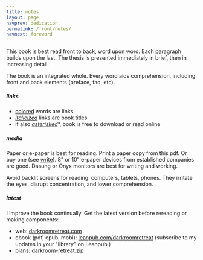 ```yaml
---
title: notes
layout: page
navprev: dedication
permalink: /front/notes/
navnext: foreword
---
```


This book is best read front to back, word upon word. Each paragraph builds upon the last. The thesis is presented immediately in brief, then in increasing detail.

The book is an integrated whole. Every word aids comprehension, including front and back elements (preface, faq, etc).

##### links

- [colored](/) words are links<!--notes-->
- [*italicized*](https://foodnsport.com) links are book titles
- if also [*asterisked*](/f/hygiene.pdf)\*, book is free to download or read online

##### media

Paper or e-paper is best for reading. Print a paper copy from this pdf. Or buy one (see [write](/back/services#write)). 8" or 10" e-paper devices from established companies are good. Dasung or Onyx monitors are best for writing and working.

Avoid backlit screens for reading: computers, tablets, phones. They irritate the eyes, disrupt concentration, and lower comprehension.

##### latest

I improve the book continually. Get the latest version before rereading or making components:

- web: [darkroomretreat.com](/) 
- ebook (pdf, epub, mobi): [leanpub.com/darkroomretreat](https://leanpub.com/darkroomretreat) (subscribe to my updates in your "library" on Leanpub.)
- plans: [darkroom-retreat.zip](/darkroom-retreat.zip)
